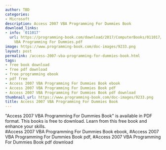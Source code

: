 ```yaml
---
author: TBD
categories:
- Microsoft
description: Access 2007 VBA Programming For Dummies Book
download_links:
- info: '011017'
  url: https://programming-book.com/download/2017/ComputerBooks/011017/Access 2007
    VBA Programming For Dummies.pdf
image: https://www.programming-book.com/doc-images/9233.png
layout: post
permalink: /access-2007-vba-programming-for-dummies-book.html
tags:
- free book download
- free pdf download
- free programming ebook
- pdf free
- Access 2007 VBA Programming For Dummies Book ebook
- Access 2007 VBA Programming For Dummies Book pdf
- Access 2007 VBA Programming For Dummies Book pdf download
thumbnail_url: https://www.programming-book.com/doc-images/9233.png
title: Access 2007 VBA Programming For Dummies Book
---
```


 
<div class="item-desc text-justify">
  "Access 2007 VBA Programming For Dummies Book" is available in PDF format. This books is free to download. Learn from this free book and enhance your skills.
  <br>
  #Access 2007 VBA Programming For Dummies Book ebook, #Access 2007 VBA Programming For Dummies Book pdf, #Access 2007 VBA Programming For Dummies Book pdf download
</div>